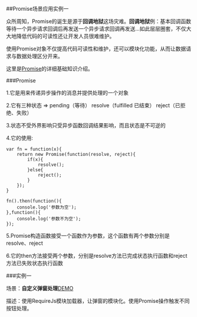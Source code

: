 ##Promise场景应用实例一

众所周知，Promise的诞生是源于**回调地狱**这场灾难。**回调地狱**例：基本回调函数等待一个异步请求回调后再发送一个异步请求回调再发送...如此层层圈套，不仅大大地降低代码的可读性还让开发人员很难维护。

使用Promise对象不仅提高代码可读性和维护，还可以模块化功能，从而让数据请求与数据处理区分开来。

这里是[Promise](http://www.jianshu.com/p/063f7e490e9a)的详细基础知识介绍。

###Promise

1.它是用来传递异步操作的消息并提供处理的一个对象

2.它有三种状态 => pending（等待） resolve（fulfilled 已结束） reject（已拒绝、失败）

3.状态不受外界影响只受异步函数回调结果影响，而且状态是不可逆的

4.它的使用:
	
	var fn = function(x){
		return new Promise(function(resolve, reject){
			if(x){
				resolve();
			}else{
				reject();
			}
		});
	}

	fn().then(function(){
		console.log('参数为空');
	},function(){
		console.log('参数不为空');
	});
		
5.Promise构造函数接受一个函数作为参数，这个函数有两个参数分别是resolve、reject

6.它的then方法接受两个参数，分别是resolve方法已完成状态执行函数和reject方法已失败状态执行函数

###实例一

场景：**自定义弹窗处理**[DEMO](https://gdmec07120721.github.io/Daily-amass/JavaScript/promise%E5%9C%BA%E6%99%AF%E5%BA%94%E7%94%A8%E5%AE%9E%E4%BE%8B%E4%B8%80/index.html)

描述：使用RequireJs模块加载器，让弹窗的模块化。使用Promise操作触发不同按钮处理。



